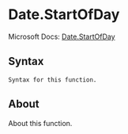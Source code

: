 ---
---

# Date.StartOfDay

Microsoft Docs: [Date.StartOfDay](https://docs.microsoft.com/en-us/powerquery-m/date-startofday)

## Syntax

```
Syntax for this function.
```

## About

About this function.

